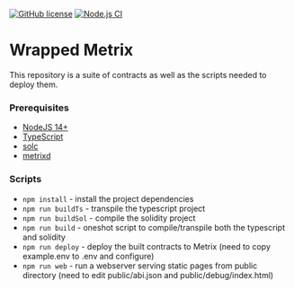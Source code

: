[![GitHub license](https://img.shields.io/github/license/TheLindaProjectInc/wrapped-metrix)](https://github.com/TheLindaProjectInc/wrapped-metrix/blob/master/LICENSE.md) [![Node.js CI](https://github.com/TheLindaProjectInc/wrapped-metrix/actions/workflows/node.js.yml/badge.svg)](https://github.com/TheLindaProjectInc/wrapped-metrix/actions/workflows/node.js.yml)

# Wrapped Metrix

This repository is a suite of contracts as well as the scripts needed to deploy them.

### Prerequisites

- [NodeJS 14+](https://nodejs.org/en/download/)
- [TypeScript](https://www.typescriptlang.org/#installation)
- [solc](https://docs.soliditylang.org/en/v0.8.7/installing-solidity.html)
- [metrixd](https://github.com/TheLindaProjectInc/Metrix/releases)

### Scripts

- `npm install` - install the project dependencies
- `npm run buildTs` - transpile the typescript project
- `npm run buildSol` - compile the solidity project
- `npm run build` - oneshot script to compile/transpile both the typescript and solidity
- `npm run deploy` - deploy the built contracts to Metrix (need to copy example.env to .env and configure)
- `npm run web` - run a webserver serving static pages from public directory (need to edit public/abi.json and public/debug/index.html)
